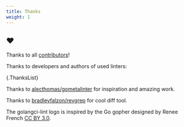 ```yaml
---
title: Thanks
weight: 1
---
```


## ❤️

Thanks to all [contributors](https://github.com/golangci/golangci-lint/graphs/contributors)!

Thanks to developers and authors of used linters:

{.ThanksList}

Thanks to [alecthomas/gometalinter](https://github.com/alecthomas/gometalinter) for inspiration and amazing work.

Thanks to [bradleyfalzon/revgrep](https://github.com/bradleyfalzon/revgrep) for cool diff tool.

The golangci-lint logo is inspired by the Go gopher designed by Renee French [CC BY 3.0](https://creativecommons.org/licenses/by/3.0/).
